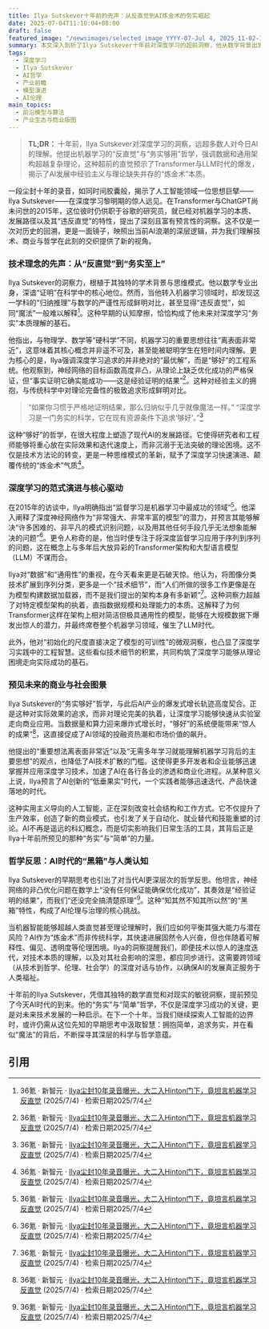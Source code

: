 ```yaml
---
title: Ilya Sutskever十年前的先声：从反直觉到AI炼金术的务实崛起
date: 2025-07-04T11:10:04+08:00
draft: false
featured_image: "/newsimages/selected_image_YYYY-07-Jul 4, 2025_11-02-17-461.jpg"
summary: 本文深入剖析了Ilya Sutskever十年前对深度学习的超前洞察，他从数学背景出发，提出机器学习“反直觉”但“务实够用”的独特哲学，并强调数据与通用性在模型演进中的核心作用。这些见解精准预言了Transformer和LLM时代的商业爆发，同时也引发了对AI“黑箱”本质与未来人类认知边界的深层哲学思考。
tags: 
  - 深度学习
  - Ilya Sutskever
  - AI哲学
  - 产业前瞻
  - 模型演进
  - AI伦理
main_topics: 
  - 前沿模型与算法
  - 产业生态与商业版图
---
```


> **TL;DR：** 十年前，Ilya Sutskever对深度学习的洞察，远超多数人对今日AI的理解。他提出机器学习的“反直觉”与“务实够用”哲学，强调数据和通用架构超越复杂理论，这种超前的直觉预示了Transformer与LLM时代的爆发，揭示了AI发展中经验主义与理论缺失并存的“炼金术”本质。

一段尘封十年的录音，如同时间胶囊般，揭示了人工智能领域一位思想巨擘——Ilya Sutskever——在深度学习黎明期的惊人远见。在Transformer与ChatGPT尚未问世的2015年，这位彼时仍供职于谷歌的研究员，就已经对机器学习的本质、发展路径以及其“违反直觉”的特性，提出了深刻且富有预言性的洞察。这不仅是一次对历史的回溯，更是一面镜子，映照出当前AI浪潮的深层逻辑，并为我们理解技术、商业与哲学在此刻的交织提供了新的视角。

### 技术理念的先声：从“反直觉”到“务实至上”

Ilya Sutskever的洞察力，根植于其独特的学术背景与思维模式。他以数学专业出身，深谙“证明”在科学中的核心地位。然而，当他转入机器学习领域时，却发现这一学科的“归纳推理”与数学的严谨性形成鲜明对比，甚至显得“违反直觉”，如同“魔法”一般难以解释[^1]。这种早期的认知摩擦，恰恰构成了他未来对深度学习“务实”本质理解的基石。

他指出，与物理学、数学等“硬科学”不同，机器学习的重要思想往往“离表面非常近”，这意味着其核心概念并非遥不可及，甚至能被聪明学生在短时间内理解。更为核心的是，Ilya强调深度学习追求的并非绝对的“最优解”，而是“够好”的工程系统。他观察到，神经网络的目标函数高度非凸，从理论上缺乏优化成功的严格保证，但“事实证明它确实能成功——这是经验证明的结果”[^1]。这种对经验主义的拥抱，与传统科学中对理论完备性的极致追求形成鲜明对比。

> “如果你习惯于严格地证明结果，那么归纳似乎几乎就像魔法一样。”
> “深度学习是一门务实的科学，它在现有资源条件下追求‘够好’。”[^1]

这种“够好”的哲学，在很大程度上塑造了现代AI的发展路径。它使得研究者和工程师能够将重心放在实际效果和迭代速度上，而非沉溺于无法突破的理论困境。这不仅是技术方法论的转变，更是一种思维模式的革新，赋予了深度学习快速演进、颠覆传统的“炼金术”气质[^1]。

### 深度学习的范式演进与核心驱动

在2015年的访谈中，Ilya明确指出“监督学习是机器学习中最成功的领域”[^1]。他深入阐释了深度神经网络作为“非常强大、非常丰富的模型”的潜力，并预言其能够解决“许多困难的、非平凡的模式识别问题，以及用其他任何手段几乎无法想象能解决的问题”[^1]。更令人称奇的是，他当时便专注于将深度监督学习应用于序列到序列的问题，这在概念上与多年后大放异彩的Transformer架构和大型语言模型（LLM）不谋而合。

Ilya对“数据”和“通用性”的重视，在今天看来更是石破天惊。他认为，将图像分类技术扩展到序列分类，更多是一个“技术细节”，而“人们所做的很多工作更像是在为模型构建数据加载器，而不是我们提出的架构本身有多新颖”[^1]。这种洞察力超越了对特定模型架构的执着，直指数据规模和处理能力的本质。这解释了为何Transformer这样在架构上相对简洁但极具通用性的模型，能够在大规模数据下爆发出惊人的潜力，并最终席卷整个机器学习领域，催生了LLM时代。

此外，他对“初始化的尺度直接决定了模型的可训性”的微观洞察，也凸显了深度学习实践中的工程智慧。这些看似技术细节的积累，共同构筑了深度学习能够从理论困境走向实际成功的基石。

### 预见未来的商业与社会图景

Ilya Sutskever的“务实够好”哲学，与此后AI产业的爆发式增长轨迹高度契合。正是这种对实际效果的追求，而非对理论完美的执着，让深度学习能够快速从实验室走向商业应用。当数据量和算力迎来爆炸式增长时，“够好”的系统便能带来“惊人的成果”[^1]，这直接促成了AI领域的投融资热潮和市场价值的飙升。

他提出的“重要想法离表面非常近”以及“无需多年学习就能理解机器学习背后的主要思想”的观点，也降低了AI技术扩散的门槛。这使得更多开发者和企业能够迅速掌握并应用深度学习技术，加速了AI在各行各业的渗透和商业化进程。从某种意义上说，Ilya预言了AI创新的“低垂果实”时代，一个实践者能够迅速迭代、产品快速落地的时代。

这种实用主义导向的人工智能，正在深刻改变社会结构和工作方式。它不仅提升了生产效率，创造了新的商业模式，也引发了关于自动化、就业替代和技能重塑的讨论。AI不再是遥远的科幻概念，而是切实影响我们日常生活的工具，其背后正是Ilya十年前所预见的那种“务实”与“简单”的力量。

### 哲学反思：AI时代的“黑箱”与人类认知

Ilya Sutskever的早期思考也引出了对当代AI更深层次的哲学反思。他坦言，神经网络的非凸优化问题在数学上“没有任何保证能确保优化成功”，其奏效是“经验证明的结果”，而我们“还没完全搞清楚原理”[^1]。这种“知其然不知其所以然”的“黑箱”特性，构成了AI伦理与治理的核心挑战。

当机器智能能够超越人类直觉甚至理论理解时，我们应如何平衡其强大能力与潜在风险？AI作为“炼金术”而非传统科学，其快速进展固然令人兴奋，但也伴随着可解释性、偏见、透明度等伦理困境。Ilya的洞察提醒我们，即便技术以惊人的速度迭代，对技术本质的理解，以及对其社会影响的深思，都应同步进行。这需要跨领域（从技术到哲学、伦理、社会学）的深度对话与协作，以确保AI的发展真正服务于人类福祉。

十年前的Ilya Sutskever，凭借其独特的数学直觉和对现实的敏锐洞察，提前预见了今天AI时代的到来。他的“务实”与“简单”哲学，不仅是深度学习成功的关键，更是对未来技术发展的一种启示。在下一个十年，当我们继续探索人工智能的边界时，或许仍需从这位先知的早期思考中汲取智慧：拥抱简单，追求务实，并在看似“魔法”的背后，不断探寻其深层的科学与哲学意蕴。

## 引用
[^1]: 36氪 · 新智元 · [Ilya尘封10年录音曝光，大二入Hinton门下，竟坦言机器学习反直觉](https://www.36kr.com/p/3363960072947456) (2025/7/4) · 检索日期2025/7/4
[^2]: 量子位 · (未知) · [Hinton揭秘Ilya成长历程：Scaling Law是他学生时代就有的直觉| 量子位](https://www.qbitai.com/2024/05/146450.html) (2024/5) · 检索日期2025/7/4
[^3]: 掘金 · centurysee · [Geoffrey Hinton：我的五十年深度学习生涯与研究心法](https://juejin.cn/post/7114221449761521672) (2023/6) · 检索日期2025/7/4
[^4]: Acast · (节目组) · [Talking Machines Podcast](https://feeds.acast.com/public/shows/talking-machines) (2015年访谈录音) · 检索日期2025/7/4
